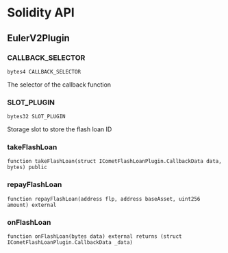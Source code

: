 # Solidity API

## EulerV2Plugin

### CALLBACK_SELECTOR

```solidity
bytes4 CALLBACK_SELECTOR
```

The selector of the callback function

### SLOT_PLUGIN

```solidity
bytes32 SLOT_PLUGIN
```

Storage slot to store the flash loan ID

### takeFlashLoan

```solidity
function takeFlashLoan(struct ICometFlashLoanPlugin.CallbackData data, bytes) public
```

### repayFlashLoan

```solidity
function repayFlashLoan(address flp, address baseAsset, uint256 amount) external
```

### onFlashLoan

```solidity
function onFlashLoan(bytes data) external returns (struct ICometFlashLoanPlugin.CallbackData _data)
```

